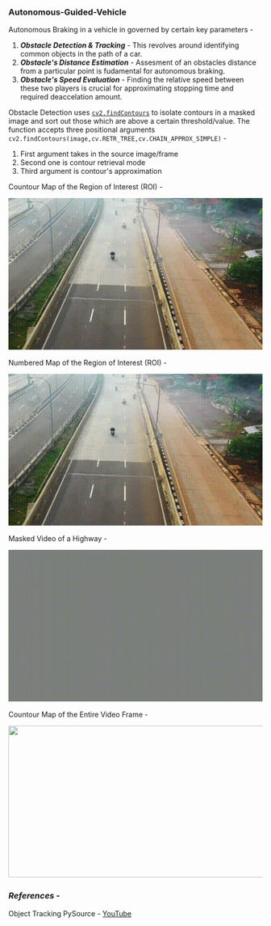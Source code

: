 ### Autonomous-Guided-Vehicle

Autonomous Braking in a vehicle in governed by certain key parameters - 
1. ***Obstacle Detection & Tracking*** - This revolves around identifying common objects in the path of a car.
2. ***Obstacle's Distance Estimation*** - Assesment of an obstacles distance from a particular point is fudamental for autonomous braking.
3. ***Obstacle's Speed Evaluation*** - Finding the relative speed between these two players is crucial for approximating stopping time and required deaccelation amount.

Obstacle Detection uses [`cv2.findContours`](https://docs.opencv.org/3.4.15/df/d0d/tutorial_find_contours.html)  to isolate contours in a masked image and sort out those which are above a certain threshold/value. 
The function accepts three positional arguments `cv2.findContours(image,cv.RETR_TREE,cv.CHAIN_APPROX_SIMPLE)` -
1. First argument takes in the source image/frame 
2. Second one is contour retrieval mode
3. Third argument is contour's approximation

Countour Map of the Region of Interest (ROI) - 

<img src="https://github.com/souvik0306/Autonomous-Guided-Vehicle/blob/master/Resources/roioutput.gif" width="600" height="300">

Numbered Map of the Region of Interest (ROI) -  

<img src="https://github.com/souvik0306/Autonomous-Guided-Vehicle/blob/master/Resources/numbered.gif" width="600" height="300">

Masked Video of a Highway - 

<img src="https://github.com/souvik0306/Autonomous-Guided-Vehicle/blob/master/Resources/mask_output.gif" width="600" height="300">

Countour Map of the Entire Video Frame - 

<img src="https://github.com/souvik0306/Autonomous-Guided-Vehicle/blob/master/Resources/contour_output.gif" width="600" height="300">

### *References* - 
Object Tracking PySource - [YouTube](https://www.youtube.com/watch?v=O3b8lVF93jU&list=LL&index=1&ab_channel=Pysource)

